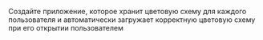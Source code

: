 Создайте приложение, которое хранит цветовую схему для каждого пользователя и автоматически загружает корректную цветовую схему при его открытии пользователем
